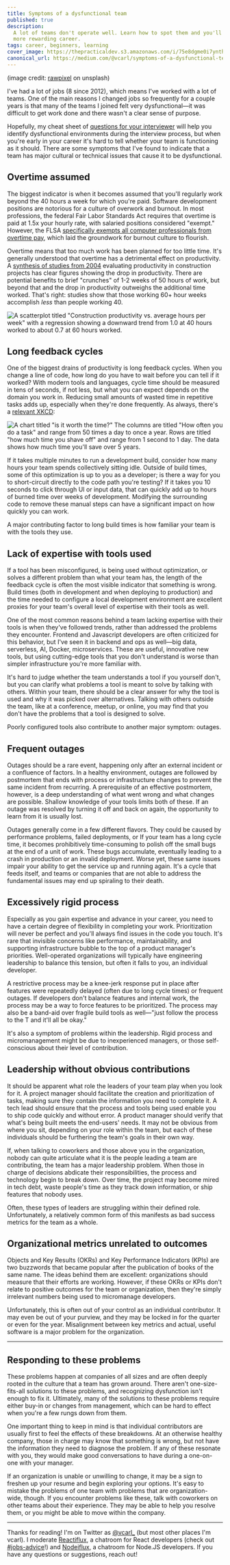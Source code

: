 ```yaml
---
title: Symptoms of a dysfunctional team
published: true
description:
  A lot of teams don't operate well. Learn how to spot them and you'll have a
  more rewarding career.
tags: career, beginners, learning
cover_image: https://thepracticaldev.s3.amazonaws.com/i/75e8dgme0i7ynthtf6m1.jpg
canonical_url: https://medium.com/@vcarl/symptoms-of-a-dysfunctional-team-453b6a4b9b04
---
```


(image credit: [rawpixel](https://unsplash.com/photos/w9YHKTK-wLo) on unsplash)

I've had a lot of jobs (8 since 2012), which means I've worked with a lot of
teams. One of the main reasons I changed jobs so frequently for a couple years
is that many of the teams I joined felt very dysfunctional—it was difficult to
get work done and there wasn't a clear sense of purpose.

Hopefully, my cheat sheet of
[questions for your interviewer](https://gist.github.com/vcarl/14275c72baf976ff1665392e14225dcc)
will help you identify dysfunctional environments during the interview process,
but when you're early in your career it's hard to tell whether your team is
functioning as it should. There are some symptoms that I've found to indicate
that a team has major cultural or technical issues that cause it to be
dysfunctional.

## Overtime assumed

The biggest indicator is when it becomes assumed that you'll regularly work
beyond the 40 hours a week for which you're paid. Software development positions
are notorious for a culture of overwork and burnout. In most professions, the
federal Fair Labor Standards Act requires that overtime is paid at 1.5x your
hourly rate, with salaried positions considered "exempt." However, the FLSA
[specifically exempts all computer professionals from overtime pay](https://www.dol.gov/whd/overtime/fs17e_computer.htm),
which laid the groundwork for burnout culture to flourish.

Overtime means that too much work has been planned for too little time. It's
generally understood that overtime has a detrimental effect on productivity. A
[synthesis of studies from 2004](https://kcuc.org/wp-content/uploads/2013/11/R402A-Extended-Overtime-on-Construction-Projects.pdf)
evaluating productivity in construction projects has clear figures showing the
drop in productivity. There are potential benefits to brief "crunches" of 1-2
weeks of 50 hours of work, but beyond that and the drop in productivity
outweighs the additional time worked. That's right: studies show that those
working 60+ hour weeks accomplish _less_ than people working 40.

![A scatterplot titled "Construction productivity vs. average hours per week" with a regression showing a downward trend from 1.0 at 40 hours worked to about 0.7 at 60 hours worked.](https://thepracticaldev.s3.amazonaws.com/i/b8kw271ois94ydbjlotf.PNG)

## Long feedback cycles

One of the biggest drains of productivity is long feedback cycles. When you
change a line of code, how long do you have to wait before you can tell if it
worked? With modern tools and languages, cycle time should be measured in tens
of seconds, if not less, but what you can expect depends on the domain you work
in. Reducing small amounts of wasted time in repetitive tasks adds up,
especially when they're done frequently. As always, there's a
[relevant XKCD](https://xkcd.com/1205/):

![A chart titled "is it worth the time?" The columns are titled "How often you do a task" and range from 50 times a day to once a year. Rows are titled "how much time you shave off" and range from 1 second to 1 day. The data shows how much time you'll save over 5 years.](https://imgs.xkcd.com/comics/is_it_worth_the_time.png)

If it takes multiple minutes to run a development build, consider how many hours
your team spends collectively sitting idle. Outside of build times, some of this
optimization is up to you as a developer; is there a way for you to
short-circuit directly to the code path you're testing? If it takes you 10
seconds to click through UI or input data, that can quickly add up to hours of
burned time over weeks of development. Modifying the surrounding code to remove
these manual steps can have a significant impact on how quickly you can work.

A major contributing factor to long build times is how familiar your team is
with the tools they use.

## Lack of expertise with tools used

If a tool has been misconfigured, is being used without optimization, or solves
a different problem than what your team has, the length of the feedback cycle is
often the most visible indicator that something is wrong. Build times (both in
development and when deploying to production) and the time needed to configure a
local development environment are excellent proxies for your team's overall
level of expertise with their tools as well.

One of the most common reasons behind a team lacking expertise with their tools
is when they've followed trends, rather than addressed the problems they
encounter. Frontend and Javascript developers are often criticized for this
behavior, but I've seen it in backend and ops as well—big data, serverless, AI,
Docker, microservices. These are useful, innovative new tools, but using
cutting-edge tools that you don't understand is worse than simpler
infrastructure you're more familiar with.

It's hard to judge whether the team understands a tool if you yourself don't,
but you can clarify what problems a tool is meant to solve by talking with
others. Within your team, there should be a clear answer for why the tool is
used and why it was picked over alternatives. Talking with others outside the
team, like at a conference, meetup, or online, you may find that you don't have
the problems that a tool is designed to solve.

Poorly configured tools also contribute to another major symptom: outages.

## Frequent outages

Outages should be a rare event, happening only after an external incident or a
confluence of factors. In a healthy environment, outages are followed by
postmortem that ends with process or infrastructure changes to prevent the same
incident from recurring. A prerequisite of an effective postmortem, however, is
a deep understanding of what went wrong and what changes are possible. Shallow
knowledge of your tools limits both of these. If an outage was resolved by
turning it off and back on again, the opportunity to learn from it is usually
lost.

Outages generally come in a few different flavors. They could be caused by
performance problems, failed deployments, or If your team has a long cycle time,
it becomes prohibitively time-consuming to polish off the small bugs at the end
of a unit of work. These bugs accumulate, eventually leading to a crash in
production or an invalid deployment. Worse yet, these same issues impair your
ability to get the service up and running again. It's a cycle that feeds itself,
and teams or companies that are not able to address the fundamental issues may
end up spiraling to their death.

## Excessively rigid process

Especially as you gain expertise and advance in your career, you need to have a
certain degree of flexibility in completing your work. Prioritization will never
be perfect and you'll always find issues in the code you touch. It's rare that
invisible concerns like performance, maintainability, and supporting
infrastructure bubble to the top of a product manager's priorities.
Well-operated organizations will typically have engineering leadership to
balance this tension, but often it falls to you, an individual developer.

A restrictive process may be a knee-jerk response put in place after features
were repeatedly delayed (often due to long cycle times) or frequent outages. If
developers don't balance features and internal work, the process may be a way to
force features to be prioritized. The process may also be a band-aid over
fragile build tools as well—"just follow the process to the T and it'll all be
okay."

It's also a symptom of problems within the leadership. Rigid process and
micromanagement might be due to inexperienced managers, or those self-conscious
about their level of contribution.

## Leadership without obvious contributions

It should be apparent what role the leaders of your team play when you look for
it. A project manager should facilitate the creation and prioritization of
tasks, making sure they contain the information you need to complete it. A tech
lead should ensure that the process and tools being used enable you to ship code
quickly and without error. A product manager should verify that what's being
built meets the end-users' needs. It may not be obvious from where you sit,
depending on your role within the team, but each of these individuals should be
furthering the team's goals in their own way.

If, when talking to coworkers and those above you in the organization, nobody
can quite articulate what it is the people leading a team are contributing, the
team has a major leadership problem. When those in charge of decisions abdicate
their responsibilities, the process and technology begin to break down. Over
time, the project may become mired in tech debt, waste people's time as they
track down information, or ship features that nobody uses.

Often, these types of leaders are struggling within their defined role.
Unfortunately, a relatively common form of this manifests as bad success metrics
for the team as a whole.

## Organizational metrics unrelated to outcomes

Objects and Key Results (OKRs) and Key Performance Indicators (KPIs) are two
buzzwords that became popular after the publication of books of the same name.
The ideas behind them are excellent: organizations should measure that their
efforts are working. However, if these OKRs or KPIs don't relate to positive
outcomes for the team or organization, then they're simply irrelevant numbers
being used to micromanage developers.

Unfortunately, this is often out of your control as an individual contributor.
It may even be out of your purview, and they may be locked in for the quarter or
even for the year. Misalignment between key metrics and actual, useful software
is a major problem for the organization.

---

## Responding to these problems

These problems happen at companies of all sizes and are often deeply rooted in
the culture that a team has grown around. There aren't one-size-fits-all
solutions to these problems, and recognizing dysfunction isn't enough to fix it.
Ultimately, many of the solutions to these problems require either buy-in or
changes from management, which can be hard to effect when you're a few rungs
down from them.

One important thing to keep in mind is that individual contributors are usually
first to feel the effects of these breakdowns. At an otherwise healthy company,
those in charge may know that something is wrong, but not have the information
they need to diagnose the problem. If any of these resonate with you, they would
make good conversations to have during a one-on-one with your manager.

If an organization is unable or unwilling to change, it may be a sign to freshen
up your resume and begin exploring your options. It's easy to mistake the
problems of one team with problems that are organization-wide, though. If you
encounter problems like these, talk with coworkers on other teams about their
experience. They may be able to help you resolve them, or you might be able to
move within the company.

---

Thanks for reading! I'm on Twitter as [@vcarl\_](https://twitter.com/vcarl_)
(but most other places I'm vcarl). I moderate
[Reactiflux](http://join.reactiflux.com/), a chatroom for React developers
(check out [#jobs-advice](https://discord.gg/s6dJcJt)!) and
[Nodeiflux](https://discordapp.com/invite/vUsrbjd), a chatroom for Node.JS
developers. If you have any questions or suggestions, reach out!
